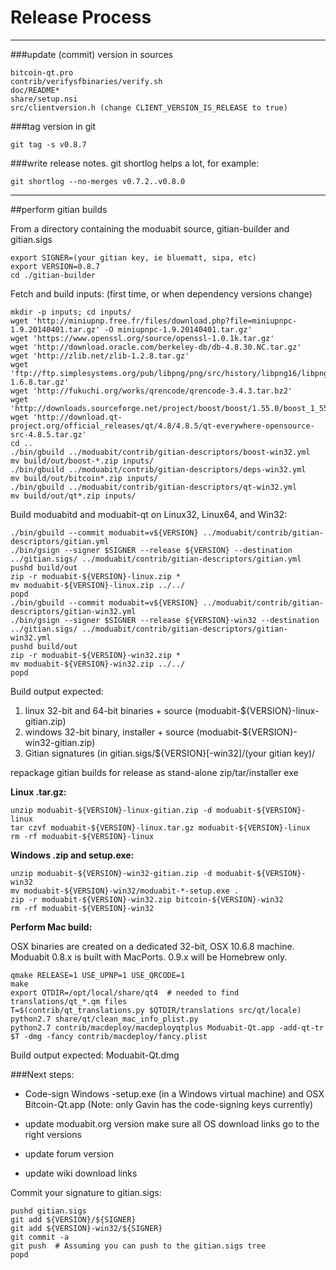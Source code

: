Release Process
====================

* * *

###update (commit) version in sources


	bitcoin-qt.pro
	contrib/verifysfbinaries/verify.sh
	doc/README*
	share/setup.nsi
	src/clientversion.h (change CLIENT_VERSION_IS_RELEASE to true)

###tag version in git

	git tag -s v0.8.7

###write release notes. git shortlog helps a lot, for example:

	git shortlog --no-merges v0.7.2..v0.8.0

* * *

##perform gitian builds

 From a directory containing the moduabit source, gitian-builder and gitian.sigs
  
	export SIGNER=(your gitian key, ie bluematt, sipa, etc)
	export VERSION=0.8.7
	cd ./gitian-builder

 Fetch and build inputs: (first time, or when dependency versions change)

	mkdir -p inputs; cd inputs/
	wget 'http://miniupnp.free.fr/files/download.php?file=miniupnpc-1.9.20140401.tar.gz' -O miniupnpc-1.9.20140401.tar.gz'
	wget 'https://www.openssl.org/source/openssl-1.0.1k.tar.gz'
	wget 'http://download.oracle.com/berkeley-db/db-4.8.30.NC.tar.gz'
	wget 'http://zlib.net/zlib-1.2.8.tar.gz'
	wget 'ftp://ftp.simplesystems.org/pub/libpng/png/src/history/libpng16/libpng-1.6.8.tar.gz'
	wget 'http://fukuchi.org/works/qrencode/qrencode-3.4.3.tar.bz2'
	wget 'http://downloads.sourceforge.net/project/boost/boost/1.55.0/boost_1_55_0.tar.bz2'
	wget 'http://download.qt-project.org/official_releases/qt/4.8/4.8.5/qt-everywhere-opensource-src-4.8.5.tar.gz'
	cd ..
	./bin/gbuild ../moduabit/contrib/gitian-descriptors/boost-win32.yml
	mv build/out/boost-*.zip inputs/
	./bin/gbuild ../moduabit/contrib/gitian-descriptors/deps-win32.yml
	mv build/out/bitcoin*.zip inputs/
	./bin/gbuild ../moduabit/contrib/gitian-descriptors/qt-win32.yml
	mv build/out/qt*.zip inputs/

 Build moduabitd and moduabit-qt on Linux32, Linux64, and Win32:
  
	./bin/gbuild --commit moduabit=v${VERSION} ../moduabit/contrib/gitian-descriptors/gitian.yml
	./bin/gsign --signer $SIGNER --release ${VERSION} --destination ../gitian.sigs/ ../moduabit/contrib/gitian-descriptors/gitian.yml
	pushd build/out
	zip -r moduabit-${VERSION}-linux.zip *
	mv moduabit-${VERSION}-linux.zip ../../
	popd
	./bin/gbuild --commit moduabit=v${VERSION} ../moduabit/contrib/gitian-descriptors/gitian-win32.yml
	./bin/gsign --signer $SIGNER --release ${VERSION}-win32 --destination ../gitian.sigs/ ../moduabit/contrib/gitian-descriptors/gitian-win32.yml
	pushd build/out
	zip -r moduabit-${VERSION}-win32.zip *
	mv moduabit-${VERSION}-win32.zip ../../
	popd

  Build output expected:

  1. linux 32-bit and 64-bit binaries + source (moduabit-${VERSION}-linux-gitian.zip)
  2. windows 32-bit binary, installer + source (moduabit-${VERSION}-win32-gitian.zip)
  3. Gitian signatures (in gitian.sigs/${VERSION}[-win32]/(your gitian key)/

repackage gitian builds for release as stand-alone zip/tar/installer exe

**Linux .tar.gz:**

	unzip moduabit-${VERSION}-linux-gitian.zip -d moduabit-${VERSION}-linux
	tar czvf moduabit-${VERSION}-linux.tar.gz moduabit-${VERSION}-linux
	rm -rf moduabit-${VERSION}-linux

**Windows .zip and setup.exe:**

	unzip moduabit-${VERSION}-win32-gitian.zip -d moduabit-${VERSION}-win32
	mv moduabit-${VERSION}-win32/moduabit-*-setup.exe .
	zip -r moduabit-${VERSION}-win32.zip bitcoin-${VERSION}-win32
	rm -rf moduabit-${VERSION}-win32

**Perform Mac build:**

  OSX binaries are created on a dedicated 32-bit, OSX 10.6.8 machine.
  Moduabit 0.8.x is built with MacPorts.  0.9.x will be Homebrew only.

	qmake RELEASE=1 USE_UPNP=1 USE_QRCODE=1
	make
	export QTDIR=/opt/local/share/qt4  # needed to find translations/qt_*.qm files
	T=$(contrib/qt_translations.py $QTDIR/translations src/qt/locale)
	python2.7 share/qt/clean_mac_info_plist.py
	python2.7 contrib/macdeploy/macdeployqtplus Moduabit-Qt.app -add-qt-tr $T -dmg -fancy contrib/macdeploy/fancy.plist

 Build output expected: Moduabit-Qt.dmg

###Next steps:

* Code-sign Windows -setup.exe (in a Windows virtual machine) and
  OSX Bitcoin-Qt.app (Note: only Gavin has the code-signing keys currently)

* update moduabit.org version
  make sure all OS download links go to the right versions

* update forum version

* update wiki download links

Commit your signature to gitian.sigs:

	pushd gitian.sigs
	git add ${VERSION}/${SIGNER}
	git add ${VERSION}-win32/${SIGNER}
	git commit -a
	git push  # Assuming you can push to the gitian.sigs tree
	popd

